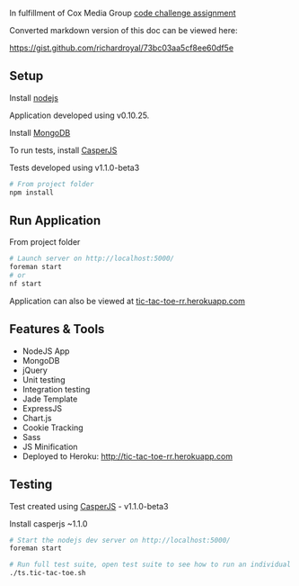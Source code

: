 In fulfillment of Cox Media Group [code challenge assignment](https://github.com/coxmediagroup/Tic-Tac-Toe)

Converted markdown version of this doc can be viewed here:

https://gist.github.com/richardroyal/73bc03aa5cf8ee60df5e


## Setup

Install [nodejs](https://github.com/joyent/node/wiki/Installing-Node.js-via-package-manager)

Application developed using v0.10.25.


Install [MongoDB](http://docs.mongodb.org/manual/installation/)

To run tests, install [CasperJS](http://casperjs.readthedocs.org/en/latest/installation.html)

Tests developed using v1.1.0-beta3

```sh
# From project folder
npm install
```

## Run Application

From project folder

```sh
# Launch server on http://localhost:5000/
foreman start
# or
nf start
```
Application can also be viewed at [tic-tac-toe-rr.herokuapp.com](http://tic-tac-toe-rr.herokuapp.com)

## Features & Tools

* NodeJS App
* MongoDB
* jQuery
* Unit testing
* Integration testing
* Jade Template
* ExpressJS
* Chart.js
* Cookie Tracking
* Sass
* JS Minification
* Deployed to Heroku: http://tic-tac-toe-rr.herokuapp.com

## Testing

Test created using [CasperJS](http://casperjs.org/) - v1.1.0-beta3

Install casperjs ~1.1.0

```sh
# Start the nodejs dev server on http://localhost:5000/
foreman start

# Run full test suite, open test suite to see how to run an individual test.
./ts.tic-tac-toe.sh
```
